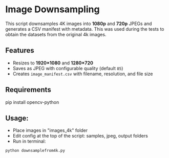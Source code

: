 # Image Downsampling

This script downsamples 4K images into **1080p** and **720p** JPEGs and generates a CSV manifest with metadata. This was used during the tests to obtain the datasets from the original 4k images.

## Features
- Resizes to **1920×1080** and **1280×720**  
- Saves as JPEG with configurable quality (default `85`)  
- Creates `image_manifest.csv` with filename, resolution, and file size  

## Requirements
pip install opencv-python

## Usage:
- Place images in "images_4k" folder
- Edit config at the top of the script: samples, jpeg, output folders
- Run in terminal:
```bash
python downsamplefrom4k.py